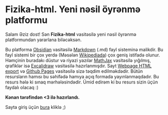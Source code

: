 # Fizika-html. Yeni nəsil öyrənmə platformu

Salam Əziz dost! Sən **Fizika-html** vasitəsilə yeni nəsil öyrənmə platformundan yararlana biləcəksən. 

Bu platforma [Obsidian](https://www.obsidian.md) vasitəsilə [Markdown](https://en.wikipedia.org/wiki/Markdown) (.md) fayl sisteminə malikdir. Bu fayl sistemi bir çox yerdə (Məsələn [Wikipediada](https://az.wikipedia.org/wiki/Ana_s%C9%99hif%C9%99)) çox geniş istifadə olunur. Həmçinin buradakı düstur və riyazi yazılar [MathJax](https://www.mathjax.org/) vasitəsilə yığılmış, qrafiklər isə [Excalidraw](https://excalidraw.com/) vasitəsilə hazırlanmışdır. Sayt  [Webpage HTML export](obsidian://show-plugin?id=webpage-html-export) və [Github Pages](https://pages.github.com/) vasitəsilə sizə təqdim edilməkdədir. Bütün resursların hamısı bu səhifədə hamıya açıq formada yayınlanmaqdadır.
Bu resurs hələ ki sınaq mərhələsindədir. Ümid edirəm ki bu resurs sizin üçün faydalı olacaq :)

**Kənan tərəfindən <3 ilə hazırlandı.**

Sayta giriş üçün [bura](https://kenan-e.github.io/fizika-html-resources/) kliklə ;)
